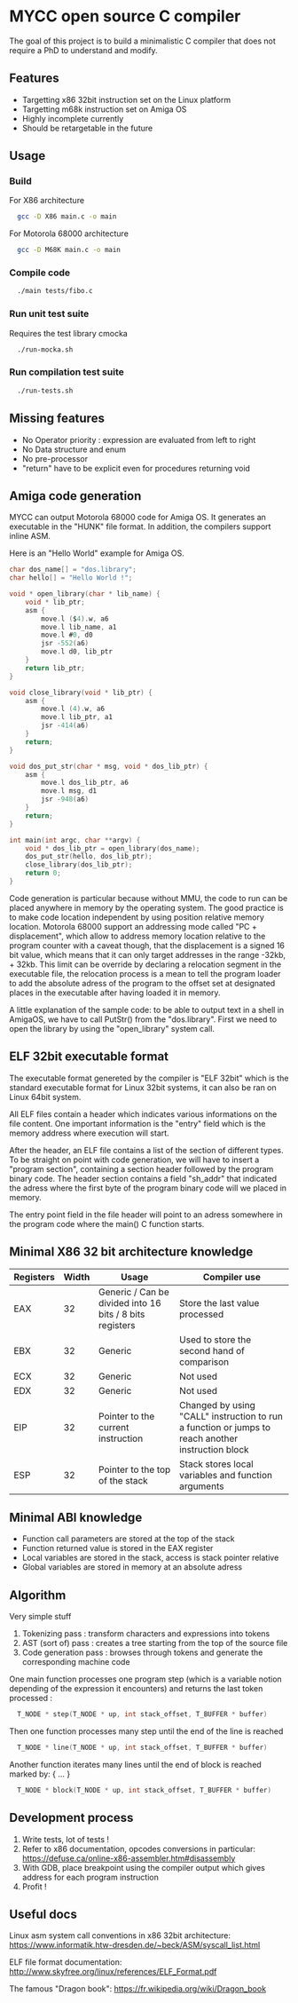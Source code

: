 # MYCC open source C compiler
The goal of this project is to build a minimalistic C compiler that does not require a PhD to understand and modify. 

## Features
* Targetting x86 32bit instruction set on the Linux platform
* Targetting m68k instruction set on Amiga OS
* Highly incomplete currently
* Should be retargetable in the future

## Usage

### Build

For X86 architecture
```bash
  gcc -D X86 main.c -o main
```

For Motorola 68000 architecture
```bash
  gcc -D M68K main.c -o main
```


### Compile code

```bash
  ./main tests/fibo.c
```

### Run unit test suite

Requires the test library cmocka

```bash
  ./run-mocka.sh
```

### Run compilation test suite

```bash
  ./run-tests.sh
```

## Missing features

* No Operator priority : expression are evaluated from left to right
* No Data structure and enum
* No pre-processor
* "return" have to be explicit even for procedures returning void

## Amiga code generation

MYCC can output Motorola 68000 code for Amiga OS. It generates an executable in the "HUNK" file format.
In addition, the compilers support inline ASM.

Here is an "Hello World" example for Amiga OS.
```C
char dos_name[] = "dos.library";
char hello[] = "Hello World !";

void * open_library(char * lib_name) {
    void * lib_ptr;
    asm {
        move.l ($4).w, a6
        move.l lib_name, a1
        move.l #0, d0
        jsr -552(a6)
        move.l d0, lib_ptr      
    }
    return lib_ptr;
}

void close_library(void * lib_ptr) {
    asm {
        move.l (4).w, a6
        move.l lib_ptr, a1
        jsr -414(a6)        
    }
    return;
}

void dos_put_str(char * msg, void * dos_lib_ptr) {
    asm {
        move.l dos_lib_ptr, a6
        move.l msg, d1
        jsr -948(a6)        
    }
    return;
}

int main(int argc, char **argv) {
    void * dos_lib_ptr = open_library(dos_name);
    dos_put_str(hello, dos_lib_ptr);
    close_library(dos_lib_ptr);
    return 0;
}
```
Code generation is particular because without MMU, the code to run can be placed anywhere in memory by the operating system. The good practice is to make code location independent by using position relative memory location.
Motorola 68000 support an addressing mode called "PC + displacement", which allow to address memory location relative to the program counter with a caveat though, that the displacement is a signed 16 bit value, which means that it can only target addresses in the range -32kb, + 32kb. 
This limit can be override by declaring a relocation segment in the executable file, the relocation process is a mean to tell the program loader to add the absolute adress of the program to the offset set at designated places in the executable after having loaded it in memory. 

A little explanation of the sample code: to be able to output text in a shell in AmigaOS, we have to call PutStr() from the "dos.library". First we need to open the library by using the "open_library" system call.

## ELF 32bit executable format

The executable format genereted by the compiler is "ELF 32bit" which is the standard executable format for 
Linux 32bit systems, it can also be ran on Linux 64bit system.

All ELF files contain a header which indicates various informations on the file content. One important information is the "entry" field which is the memory address where execution will start.

After the header, an ELF file contains a list of the section of different types.
To be straight on point with code generation, we will have to insert a "program section", containing a section header followed by the program binary code.
The header section contains a field "sh_addr" that indicated the adress where the first byte of the program binary code will we placed in memory.

The entry point field in the file header will point to an adress somewhere in the program code where the main() C function starts.

## Minimal X86 32 bit architecture knowledge

| Registers     | Width | Usage                                | Compiler use
|---------------|-------|--------------------------------------|--------------------
| EAX           |  32   | Generic / Can be divided into 16 bits / 8 bits registers  | Store the last value processed
| EBX           |  32   | Generic                              | Used to store the second hand of comparison
| ECX           |  32   | Generic                              | Not used
| EDX           |  32   | Generic                              | Not used
| EIP           |  32   | Pointer to the current instruction   | Changed by using "CALL" instruction to run a function or jumps to reach another instruction block
| ESP           |  32   | Pointer to the top of the stack      | Stack stores local variables and function arguments

## Minimal ABI knowledge

* Function call parameters are stored at the top of the stack
* Function returned value is stored in the EAX register
* Local variables are stored in the stack, access is stack pointer relative
* Global variables are stored in memory at an absolute adress

## Algorithm
Very simple stuff

1. Tokenizing pass : transform characters and expressions into tokens
2. AST (sort of) pass : creates a tree starting from the top of the source file
3. Code generation pass : browses through tokens and generate the corresponding machine code

One main function processes one program step (which is a variable notion depending of the expression it encounters) and returns the last token processed :
```C
  T_NODE * step(T_NODE * up, int stack_offset, T_BUFFER * buffer)
```

Then one function processes many step until the end of the line is reached
```C
  T_NODE * line(T_NODE * up, int stack_offset, T_BUFFER * buffer)
```

Another function iterates many lines until the end of block is reached marked by: { ... }
```C
  T_NODE * block(T_NODE * up, int stack_offset, T_BUFFER * buffer)
```

## Development process

1. Write tests, lot of tests !
2. Refer to x86 documentation, opcodes conversions in particular:
    https://defuse.ca/online-x86-assembler.htm#disassembly
3. With GDB, place breakpoint using the compiler output which gives address for each program instruction
4. Profit !

## Useful docs
Linux asm system call conventions in x86 32bit architecture:
https://www.informatik.htw-dresden.de/~beck/ASM/syscall_list.html

ELF file format documentation:
http://www.skyfree.org/linux/references/ELF_Format.pdf

The famous "Dragon book":
https://fr.wikipedia.org/wiki/Dragon_book

